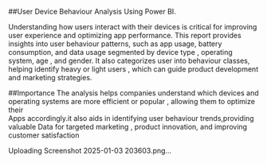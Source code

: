 ##User Device Behaviour Analysis Using Power BI. 

Understanding how users interact with their devices is critical for improving user  experience and optimizing app performance.
This report provides insights into  user behaviour patterns, such as app usage, battery consumption, and data usage segmented by device type ,
operating system, age , and gender. It also categorizes user into behaviour classes, helping identify heavy or light users , 
which can guide product development and marketing strategies.

##Importance
The analysis helps companies understand which devices and operating systems are more efficient or popular , allowing them to optimize their  
Apps accordingly.it also aids in identifying user behaviour trends,providing valuable 
Data for targeted marketing , product innovation, and improving customer satisfaction  

Uploading Screenshot 2025-01-03 203603.png…


